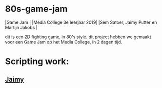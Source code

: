 # 80s-game-jam

|Game Jam                      |
|Media College 3e leerjaar 2019|
|Sem Satoer, Jaimy Putter en Martijn Jakobs     |

dit is een 2D fighting game, in 80's style.
dit project hebben we gemaakt voor een Game Jam op het 
Media College, in 2 dagen tijd.

# Scripting work:
## [Jaimy](https://github.com/Spraxs/80s-game-jam/tree/master/Assets/Scripts/Jaimy)




